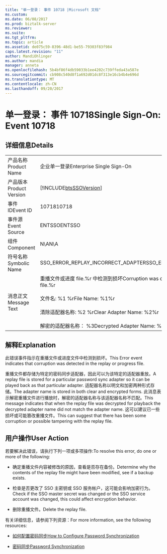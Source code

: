 ```yaml
---
title: "单一登录： 事件 10718 |Microsoft 文档"
ms.custom: 
ms.date: 06/08/2017
ms.prod: biztalk-server
ms.reviewer: 
ms.suite: 
ms.tgt_pltfrm: 
ms.topic: article
ms.assetid: de075c59-8396-48d1-be55-79303f83f984
caps.latest.revision: "11"
author: MandiOhlinger
ms.author: mandia
manager: anneta
ms.openlocfilehash: 5b4bf86f4db59033b1ee4202c739ffeda43a587e
ms.sourcegitcommit: cb908c540d8f1a692d01dc8f313e16cb4b4e696d
ms.translationtype: MT
ms.contentlocale: zh-CN
ms.lasthandoff: 09/20/2017
---
```

# <a name="single-sign-on-event-10718"></a><span data-ttu-id="88535-102">单一登录： 事件 10718</span><span class="sxs-lookup"><span data-stu-id="88535-102">Single Sign-On: Event 10718</span></span>
## <a name="details"></a><span data-ttu-id="88535-103">详细信息</span><span class="sxs-lookup"><span data-stu-id="88535-103">Details</span></span>  
  
|||  
|-|-|  
|<span data-ttu-id="88535-104">产品名称</span><span class="sxs-lookup"><span data-stu-id="88535-104">Product Name</span></span>|<span data-ttu-id="88535-105">企业单一登录</span><span class="sxs-lookup"><span data-stu-id="88535-105">Enterprise Single Sign-On</span></span>|  
|<span data-ttu-id="88535-106">产品版本</span><span class="sxs-lookup"><span data-stu-id="88535-106">Product Version</span></span>|[!INCLUDE[btsSSOVersion](../includes/btsssoversion-md.md)]|  
|<span data-ttu-id="88535-107">事件 ID</span><span class="sxs-lookup"><span data-stu-id="88535-107">Event ID</span></span>|<span data-ttu-id="88535-108">10718</span><span class="sxs-lookup"><span data-stu-id="88535-108">10718</span></span>|  
|<span data-ttu-id="88535-109">事件源</span><span class="sxs-lookup"><span data-stu-id="88535-109">Event Source</span></span>|<span data-ttu-id="88535-110">ENTSSO</span><span class="sxs-lookup"><span data-stu-id="88535-110">ENTSSO</span></span>|  
|<span data-ttu-id="88535-111">组件</span><span class="sxs-lookup"><span data-stu-id="88535-111">Component</span></span>|<span data-ttu-id="88535-112">N\A</span><span class="sxs-lookup"><span data-stu-id="88535-112">N\A</span></span>|  
|<span data-ttu-id="88535-113">符号名称</span><span class="sxs-lookup"><span data-stu-id="88535-113">Symbolic Name</span></span>|<span data-ttu-id="88535-114">SSO_ERROR_REPLAY_INCORRECT_ADAPTER</span><span class="sxs-lookup"><span data-stu-id="88535-114">SSO_ERROR_REPLAY_INCORRECT_ADAPTER</span></span>|  
|<span data-ttu-id="88535-115">消息正文</span><span class="sxs-lookup"><span data-stu-id="88535-115">Message Text</span></span>|<span data-ttu-id="88535-116">重播文件或进度 file.%r 中检测到损坏</span><span class="sxs-lookup"><span data-stu-id="88535-116">Corruption was detected in the replay or progress file.%r</span></span><br /><br /> <span data-ttu-id="88535-117">文件名: %1 %r</span><span class="sxs-lookup"><span data-stu-id="88535-117">File Name: %1%r</span></span><br /><br /> <span data-ttu-id="88535-118">清除适配器名称: %2 %r</span><span class="sxs-lookup"><span data-stu-id="88535-118">Clear Adapter Name: %2%r</span></span><br /><br /> <span data-ttu-id="88535-119">解密的适配器名称： %3</span><span class="sxs-lookup"><span data-stu-id="88535-119">Decrypted Adapter Name: %3</span></span>|  
  
## <a name="explanation"></a><span data-ttu-id="88535-120">解释</span><span class="sxs-lookup"><span data-stu-id="88535-120">Explanation</span></span>  
 <span data-ttu-id="88535-121">此错误事件指示在重播文件或进度文件中检测到损坏。</span><span class="sxs-lookup"><span data-stu-id="88535-121">This Error event indicates that corruption was detected in the replay or progress file.</span></span>  
  
 <span data-ttu-id="88535-122">重播文件都存储为特定的密码同步适配器，因此可以为该特定的适配器重放。</span><span class="sxs-lookup"><span data-stu-id="88535-122">A replay file is stored for a particular password sync adapter so it can be played back as that particular adapter.</span></span> <span data-ttu-id="88535-123">适配器名称以明文和加密两种形式存储。</span><span class="sxs-lookup"><span data-stu-id="88535-123">The adapter name is stored in both clear and encrypted forms.</span></span> <span data-ttu-id="88535-124">此消息表示解密重播文件进行播放时，解密的适配器名称与该适配器名称不匹配。</span><span class="sxs-lookup"><span data-stu-id="88535-124">This message indicates that when the replay file was decrypted for playback the decrypted adapter name did not match the adapter name.</span></span> <span data-ttu-id="88535-125">这可以建议已一些损坏或可能篡改重播文件。</span><span class="sxs-lookup"><span data-stu-id="88535-125">This can suggest that there has been some corruption or possible tampering with the replay file.</span></span>  
  
## <a name="user-action"></a><span data-ttu-id="88535-126">用户操作</span><span class="sxs-lookup"><span data-stu-id="88535-126">User Action</span></span>  
 <span data-ttu-id="88535-127">若要解决此错误，请执行下列一项或多项操作:</span><span class="sxs-lookup"><span data-stu-id="88535-127">To resolve this error, do one or more of the following:</span></span>  
  
-   <span data-ttu-id="88535-128">确定重播文件内容被修改的原因，查看是否存在备份。</span><span class="sxs-lookup"><span data-stu-id="88535-128">Determine why the contents of the replay file might have been modified, see if a backup exists.</span></span>  
  
-   <span data-ttu-id="88535-129">检查是否更改了 SSO 主密钥或 SSO 服务帐户，这可能会影响加密行为。</span><span class="sxs-lookup"><span data-stu-id="88535-129">Check if the SSO master secret was changed or the SSO service account was changed, this could affect encryption behavior.</span></span>  
  
-   <span data-ttu-id="88535-130">删除重播文件。</span><span class="sxs-lookup"><span data-stu-id="88535-130">Delete the replay file.</span></span>  
  
 <span data-ttu-id="88535-131">有关详细信息，请参阅下列资源：</span><span class="sxs-lookup"><span data-stu-id="88535-131">For more information, see the following resources:</span></span>  
  
-   [<span data-ttu-id="88535-132">如何配置密码同步</span><span class="sxs-lookup"><span data-stu-id="88535-132">How to Configure Password Synchronization</span></span>](../core/how-to-configure-password-synchronization.md)  
  
-   [<span data-ttu-id="88535-133">密码同步</span><span class="sxs-lookup"><span data-stu-id="88535-133">Password Synchronization</span></span>](../core/password-synchronization2.md)